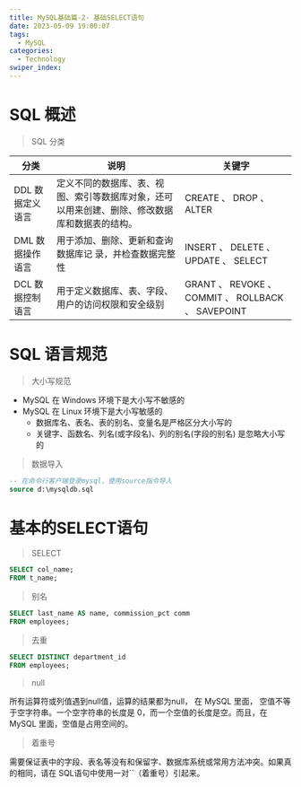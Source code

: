 ```yaml
---
title: MySQL基础篇-2- 基础SELECT语句
date: 2023-05-09 19:00:07
tags: 
  - MySQL
categories: 
  - Technology
swiper_index: 
---
```


# SQL 概述

> SQL 分类

| 分类             | 说明                                                         | 关键字                                             |
| ---------------- | ------------------------------------------------------------ | -------------------------------------------------- |
| DDL 数据定义语言 | 定义不同的数据库、表、视图、索引等数据库对象，还可以用来创建、删除、修改数据库和数据表的结构。 | CREATE 、 DROP 、 ALTER                            |
| DML 数据操作语言 | 用于添加、删除、更新和查询数据库记 录，并检查数据完整性      | INSERT 、 DELETE 、 UPDATE 、 SELECT               |
| DCL 数据控制语言 | 用于定义数据库、表、字段、用户的访问权限和安全级别           | GRANT 、 REVOKE 、 COMMIT 、 ROLLBACK 、 SAVEPOINT |

# SQL 语言规范

> 大小写规范

* MySQL 在 Windows 环境下是大小写不敏感的 
* MySQL 在 Linux 环境下是大小写敏感的
  * 数据库名、表名、表的别名、变量名是严格区分大小写的 
  * 关键字、函数名、列名(或字段名)、列的别名(字段的别名) 是忽略大小写的 

> 数据导入

```sql
-- 在命令行客户端登录mysql，使用source指令导入 
source d:\mysqldb.sql
```

# 基本的SELECT语句

> SELECT

```sql
SELECT col_name;
FROM t_name;
```

> 别名

```sql
SELECT last_name AS name, commission_pct comm
FROM employees;
```

> 去重

```sql
SELECT DISTINCT department_id
FROM employees;
```

> null

 所有运算符或列值遇到null值，运算的结果都为null， 在 MySQL 里面， 空值不等于空字符串。一个空字符串的长度是 0，而一个空值的长度是空。而且，在 MySQL 里面，空值是占用空间的。 

> 着重号

 需要保证表中的字段、表名等没有和保留字、数据库系统或常用方法冲突。如果真的相同，请在 SQL语句中使用一对``（着重号）引起来。  



